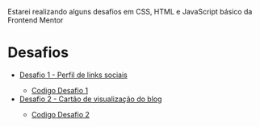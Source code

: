 Estarei realizando alguns desafios em CSS, HTML e JavaScript básico da Frontend Mentor
# Desafios
<ul>
    <li><a href="webertrodrigues.github.io/desafios/niveis/novato/d001/social-links-profile-main/index.html">Desafio 1 - Perfil de links sociais</a></li>
    <ul>
        <li><a href="niveis/novato/d001/social-links-profile-main/index.html">Codigo Desafio 1</a></li>
    </ul>
    <li><a href="niveis/novato/d002/blog-preview-card-main/index.html">Desafio 2 - Cartão de visualização do blog</a></li>
    <ul>
        <li><a href="niveis/novato/d002/blog-preview-card-main/index.html">Codigo Desafio 2</a></li>
    </ul>
</ul>